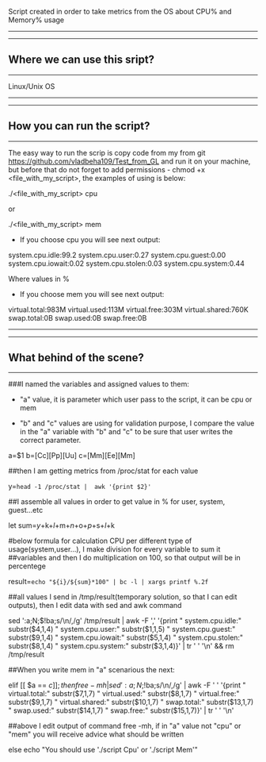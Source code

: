 Script created in order to take metrics from the OS about CPU% and Memory% usage

-------------------------------------------------------------------------------------------------------------------------------
-------------------------------------------------------------------------------------------------------------------------------
Where we can use this sript?
-------------------------------------------------------------------------------------------------------------------------------
-------------------------------------------------------------------------------------------------------------------------------


Linux/Unix OS


-------------------------------------------------------------------------------------------------------------------------------
-------------------------------------------------------------------------------------------------------------------------------
How you can run the script?
-------------------------------------------------------------------------------------------------------------------------------
-------------------------------------------------------------------------------------------------------------------------------


The easy way to run the scrip is copy code from my from git https://github.com/vladbeha109/Test_from_GL and run it on your 
machine, but before that do not forget to add permissions - chmod +x <file_with_my_script>, the examples of using is below:

./<file_with_my_script> cpu

or

./<file_with_my_script> mem

- If you choose cpu you will see next output:

system.cpu.idle:99.2
system.cpu.user:0.27
system.cpu.guest:0.00
system.cpu.iowait:0.02
system.cpu.stolen:0.03
system.cpu.system:0.44

Where values in %

- If you choose mem you will see next output:

virtual.total:983M
virtual.used:113M
virtual.free:303M
virtual.shared:760K
swap.total:0B
swap.used:0B
swap.free:0B

-------------------------------------------------------------------------------------------------------------------------------
-------------------------------------------------------------------------------------------------------------------------------
What behind of the scene?
-------------------------------------------------------------------------------------------------------------------------------
-------------------------------------------------------------------------------------------------------------------------------

###I named the variables and assigned values to them:

- "a" value, it is parameter which user pass to the script, it can be cpu or mem

- "b" and "c" values are using for validation purpose, I compare the value in the "a" variable with "b" and "c" to be sure that user writes the correct parameter.

a=$1
b=[Cc][Pp][Uu]
c=[Mm][Ee][Mm]

##then I am getting metrics from /proc/stat for each value

y=`head -1 /proc/stat |  awk '{print $2}'`

##I assemble all values in order to get value in % for  user, system, guest...etc 

let sum=$y+$k+$l+$m+$n+$o+$p+$s+$l+$k

#below formula for calculation CPU per different type of usage(system,user...), I make division for every variable to sum it 
##variables and then I do multiplication on 100, so that output will be in percentege

result=`echo "${i}/${sum}*100" | bc -l | xargs printf %.2f`

##all values I send in /tmp/result(temporary solution, so that I can edit outputs), then I edit data with sed and awk command 

sed ':a;N;$!ba;s/\n/,/g' /tmp/result | awk -F ',' '{print " system.cpu.idle:" substr($4,1,4) " system.cpu.user:" substr($1,1,5) " system.cpu.guest:" substr($9,1,4) " system.cpu.iowait:" substr($5,1,4) " system.cpu.stolen:" substr($8,1,4) " system.cpu.system:"  substr($3,1,4)}' | tr ' ' '\n' && rm /tmp/result

##When you write mem in "a" scenarious the next:

elif [[ $a == $c ]]; then
free -mh | sed ':a;N;$!ba;s/\n/,/g' | awk -F ' ' '{print " virtual.total:" substr($7,1,7) " virtual.used:" substr($8,1,7) " virtual.free:" substr($9,1,7) " virtual.shared:" substr($10,1,7) " swap.total:" substr($13,1,7) " swap.used:" substr($14,1,7) " swap.free:" substr($15,1,7)}' | tr ' ' '\n'

##above I edit output of command free -mh, if in "a" value not "cpu" or "mem" you will receive advice what should be written

else echo "You should use './script Cpu' or './script Mem'"


